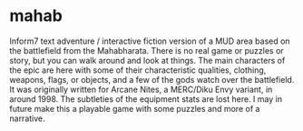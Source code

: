 # mahab
Inform7 text adventure / interactive fiction version of a MUD area based on the battlefield from the Mahabharata. 
There is no real game or puzzles or story, but you can walk around and look at things. The main characters of the epic are here with some of their characteristic qualities, clothing, weapons, flags, or objects, and a few of the gods watch over the battlefield. It was originally written for Arcane Nites, a MERC/Diku Envy variant, in around 1998. The subtleties of the equipment stats are lost here. I may in future make this a playable game with some puzzles and more of a narrative. 
